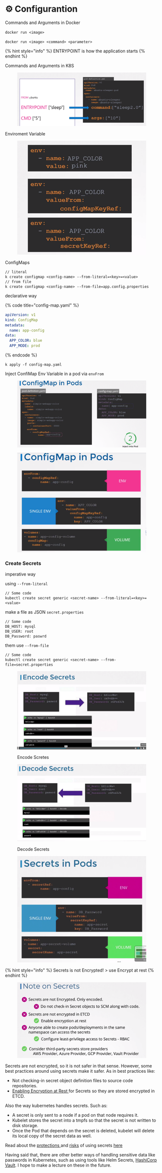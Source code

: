 # ⚙️ Configurantion

Commands and Arguments in Docker

`docker run <image>`

`docker run <image> <command> <parameter>`

{% hint style="info" %}
ENTRYPOINT is how the application starts
{% endhint %}

Commands and Arguments in K8S

<figure><img src="../.gitbook/assets/image (6).png" alt=""><figcaption></figcaption></figure>

Enviroment Variable

<figure><img src="../.gitbook/assets/image (3) (1).png" alt=""><figcaption></figcaption></figure>

ConfigMaps

```
// literal
k create configmap <config-name> --from-literal=<key>=<value>
// from file
k create configmap <config-name> --from-file=app.config.properties
```

declarative way

{% code title="config-map.yaml" %}
```yaml
apiVersion: v1
kind: ConfigMap
metadata:
  name: app-config
data:
  APP_COLOR: blue
  APP_MODE: prod
```
{% endcode %}

```
k apply -f config-map.yaml
```

Inject ConfiMap Env Variable in a pod via `envFrom`

<figure><img src="../.gitbook/assets/image (4) (1).png" alt=""><figcaption></figcaption></figure>

<figure><img src="../.gitbook/assets/image (5) (1).png" alt=""><figcaption></figcaption></figure>

### Create Secrets

imperative way

using `--from-literal`

```
// Some code
kubectl create secret generic <secret-name> --from-literal=<key>=<value>
```

make a file as JSON `secret.properties`

```
// Some code
DB_HOST: mysql
DB_USER: root
DB_Password: paswrd
```

them use `--from-file`

```
// Some code
kubectl create secret generic <secret-name> --from-file=secret.properties
```

<figure><img src="../.gitbook/assets/image.png" alt=""><figcaption><p>Encode Scretes</p></figcaption></figure>

<figure><img src="../.gitbook/assets/image (1).png" alt=""><figcaption><p>Decode Secrets</p></figcaption></figure>

<figure><img src="../.gitbook/assets/image (4).png" alt=""><figcaption></figcaption></figure>

{% hint style="info" %}
Secrets is not Encrypted! > use Encrypt at rest
{% endhint %}

<figure><img src="../.gitbook/assets/image (5).png" alt=""><figcaption></figcaption></figure>

Secrets are not encrypted, so it is not safer in that sense. However, some best practices around using secrets make it safer. As in best practices like:

* Not checking-in secret object definition files to source code repositories.
* [Enabling Encryption at Rest ](https://kubernetes.io/docs/tasks/administer-cluster/encrypt-data/)for Secrets so they are stored encrypted in ETCD.

Also the way kubernetes handles secrets. Such as:

* A secret is only sent to a node if a pod on that node requires it.
* Kubelet stores the secret into a tmpfs so that the secret is not written to disk storage.
* Once the Pod that depends on the secret is deleted, kubelet will delete its local copy of the secret data as well.

Read about the [protections ](https://kubernetes.io/docs/concepts/configuration/secret/#protections)and [risks](https://kubernetes.io/docs/concepts/configuration/secret/#risks) of using secrets [here](https://kubernetes.io/docs/concepts/configuration/secret/#risks)

Having said that, there are other better ways of handling sensitive data like passwords in Kubernetes, such as using tools like Helm Secrets, [HashiCorp Vault](https://www.vaultproject.io/). I hope to make a lecture on these in the future.
